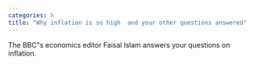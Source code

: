 ```yaml
---
categories: h
title: "Why inflation is so high  and your other questions answered"
---
```

The BBC"s economics editor Faisal Islam answers your questions on inflation.